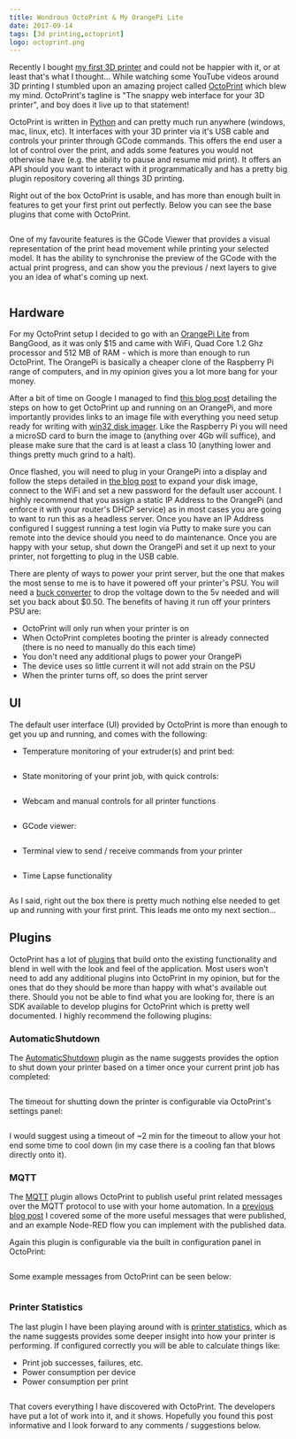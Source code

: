 ```yaml
---
title: Wondrous OctoPrint & My OrangePi Lite
date: 2017-09-14
tags: [3d printing,octoprint]
logo: octoprint.png
---
```


Recently I bought [my first 3D printer](https://www.richardn.ca/posts/AnetA8MyFirst3DPrinter/) and could not be happier with it, or at least that's what I thought... While watching some YouTube videos around 3D printing I stumbled upon an amazing project called [OctoPrint](https://octoprint.org/) which blew my mind. OctoPrint's tagline is "The snappy web interface for your 3D printer", and boy does it live up to that statement!

OctoPrint is written in [Python](https://www.python.org/) and can pretty much run anywhere (windows, mac, linux, etc). It interfaces with your 3D printer via it's USB cable and controls your printer through GCode commands. This offers the end user a lot of control over the print, and adds some features you would not otherwise have (e.g. the ability to pause and resume mid print). It offers an API should you want to interact with it programmatically and has a pretty big plugin repository covering all things 3D printing.

Right out of the box OctoPrint is usable, and has more than enough built in features to get your first print out perfectly. Below you can see the base plugins that come with OctoPrint.

<img src="./008.png" alt="" />

One of my favourite features is the GCode Viewer that provides a visual representation of the print head movement while printing your selected model. It has the ability to synchronise the preview of the GCode with the actual print progress, and can show you the previous / next layers to give you an idea of what's coming up next.

<img src="./009.png" alt="" />

## Hardware
For my OctoPrint setup I decided to go with an [OrangePi Lite](https://www.banggood.com/Orange-Pi-Lite-with-Quad-Core-1_2GHz-512MB-DDR3-WiFi-Mini-PC-p-1101903.html?cur_warehouse=CN) from BangGood, as it was only $15 and came with WiFi, Quad Core 1.2 Ghz processor and 512 MB of RAM - which is more than enough to run OctoPrint. The OrangePi is basically a cheaper clone of the Raspberry Pi range of computers, and in my opinion gives you a lot more bang for your money.

After a bit of time on Google I managed to find [this blog post](https://www.cnx-software.com/2017/07/11/how-to-use-octoprint-on-orange-pi-lite-board-amlogic-s905x-and-s912-tv-boxes/) detailing the steps on how to get OctoPrint up and running on an OrangePi, and more importantly provides links to an image file with everything you need setup ready for writing with [win32 disk imager](https://sourceforge.net/projects/win32diskimager/). Like the Raspberry Pi you will need a microSD card to burn the image to (anything over 4Gb will suffice), and please make sure that the card is at least a class 10 (anything lower and things pretty much grind to a halt).

Once flashed, you will need to plug in your OrangePi into a display and follow the steps detailed in [the blog post](https://www.cnx-software.com/2017/07/11/how-to-use-octoprint-on-orange-pi-lite-board-amlogic-s905x-and-s912-tv-boxes/) to expand your disk image, connect to the WiFi and set a new password for the default user account. I highly recommend that you assign a static IP Address to the OrangePi (and enforce it with your router's DHCP service) as in most cases you are going to want to run this as a headless server. Once you have an IP Address configured I suggest running a test login via Putty to make sure you can remote into the device should you need to do maintenance. Once you are happy with your setup, shut down the OrangePi and set it up next to your printer, not forgetting to plug in the USB cable.

There are plenty of ways to power your print server, but the one that makes the most sense to me is to have it powered off your printer's PSU. You will need a [buck converter](https://www.aliexpress.com/item/32695785476.html) to drop the voltage down to the 5v needed and will set you back about $0.50. The benefits of having it run off your printers PSU are:

- OctoPrint will only run when your printer is on
- When OctoPrint completes booting the printer is already connected (there is no need to manually do this each time)
- You don't need any additional plugs to power your OrangePi
- The device uses so little current it will not add strain on the PSU
- When the printer turns off, so does the print server

## UI
The default user interface (UI) provided by OctoPrint is more than enough to get you up and running, and comes with the following:

- Temperature monitoring of your extruder(s) and print bed:

<img src="./008.png" alt="" />

- State monitoring of your print job, with quick controls:

<img src="./010.png" alt="" />

- Webcam and manual controls for all printer functions

<img src="./011.png" alt="" />

- GCode viewer:

<img src="./012.png" alt="" />

- Terminal view to send / receive commands from your printer

<img src="./013.png" alt="" />

- Time Lapse functionality

<img src="./014.png" alt="" />

As I said, right out the box there is pretty much nothing else needed to get up and running with your first print. This leads me onto my next section...

## Plugins
OctoPrint has a lot of [plugins](https://plugins.octoprint.org/) that build onto the existing functionality and blend in well with the look and feel of the application. Most users won't need to add any additional plugins into OctoPrint in my opinion, but for the ones that do they should be more than happy with what's available out there. Should you not be able to find what you are looking for, there is an SDK available to develop plugins for OctoPrint which is pretty well documented. I highly recommend the following plugins:

### AutomaticShutdown
The [AutomaticShutdown](https://plugins.octoprint.org/plugins/automaticshutdown/) plugin as the name suggests provides the option to shut down your printer based on a timer once your current print job has completed:

<img src="./015.png" alt="" />

The timeout for shutting down the printer is configurable via OctoPrint's settings panel:

<img src="./016.png" alt="" />

I would suggest using a timeout of ~2 min for the timeout to allow your hot end some time to cool down (in my case there is a cooling fan that blows directly onto it).

### MQTT
The [MQTT](https://plugins.octoprint.org/plugins/mqtt/) plugin allows OctoPrint to publish useful print related messages over the MQTT protocol to use with your home automation. In a [previous blog post](https://www.richardn.ca/posts/OctoPrintMQTTEventsWithSamples/) I covered some of the more useful messages that were published, and an example Node-RED flow you can implement with the published data.

Again this plugin is configurable via the built in configuration panel in OctoPrint:

<img src="./017.png" alt="" />

Some example messages from OctoPrint can be seen below:

<img src="./018.png" alt="" />

### Printer Statistics
The last plugin I have been playing around with is [printer statistics](https://plugins.octoprint.org/plugins/stats/), which as the name suggests provides some deeper insight into how your printer is performing. If configured correctly you will be able to calculate things like:

- Print job successes, failures, etc.
- Power consumption per device
- Power consumption per print

<img src="./019.png" alt="" />

That covers everything I have discovered with OctoPrint. The developers have put a lot of work into it, and it shows. Hopefully you found this post informative and I look forward to any comments / suggestions below.